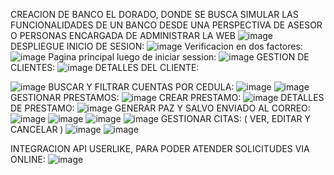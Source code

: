CREACION DE BANCO EL DORADO, DONDE SE BUSCA SIMULAR LAS FUNCIONALIDADES DE UN BANCO DESDE UNA PERSPECTIVA DE ASESOR O PERSONAS ENCARGADA DE ADMINISTRAR LA WEB 
![image](https://github.com/user-attachments/assets/254160ae-3197-4652-a407-d4d77020020c)
DESPLIEGUE INICIO DE SESION: 
![image](https://github.com/user-attachments/assets/6a3e207a-b7a8-4baa-b361-5559067da3ef)
Verificacion en dos factores:
![image](https://github.com/user-attachments/assets/f2e2785d-7e28-4b16-8a1a-28f3c572c23d)
Pagina principal luego de iniciar session:
![image](https://github.com/user-attachments/assets/26c237a1-d6d0-461e-844c-6606d6ad2739)
GESTION DE CLIENTES:
![image](https://github.com/user-attachments/assets/99ab7b9e-fe2b-4aa6-bc01-862050aba4ee)
DETALLES DEL CLIENTE:

![image](https://github.com/user-attachments/assets/6d6e4768-cfe9-4b90-9b77-e3c7225fd4f7)
BUSCAR Y FILTRAR CUENTAS POR CEDULA:
![image](https://github.com/user-attachments/assets/7968e79c-bfb5-4468-a611-5d8a21d545bc)
![image](https://github.com/user-attachments/assets/66669788-30a0-4b40-a4eb-927a06bab595)
GESTIONAR PRESTAMOS:
![image](https://github.com/user-attachments/assets/445211a9-213d-47a2-abcb-326029831db8)
CREAR PRESTAMO:
![image](https://github.com/user-attachments/assets/88976b23-8095-4b0b-9524-45e145af2898)
DETALLES DE PRESTAMO:
![image](https://github.com/user-attachments/assets/a13c7a62-f429-4f89-979f-225c1c06ac59)
GENERAR PAZ Y SALVO ENVIADO AL CORREO:
![image](https://github.com/user-attachments/assets/e9a088ff-d1d4-4dff-ac33-2fc27cc5463b)
![image](https://github.com/user-attachments/assets/ec05550b-e1a5-4b12-bfaa-f80478ab0b7d)
![image](https://github.com/user-attachments/assets/21abf3c4-b1d2-4899-88f1-b1e3369aaf56)
![image](https://github.com/user-attachments/assets/ca3e5f8a-2cf9-4e3e-8dcc-524ebc783739)
GESTIONAR CITAS: ( VER, EDITAR Y CANCELAR ) 
![image](https://github.com/user-attachments/assets/4e1e50d3-be9c-4089-b3f6-6892ea99b0a5)
![image](https://github.com/user-attachments/assets/7528bf73-a63c-4442-9065-8de9ff574443)

INTEGRACION API USERLIKE, PARA PODER ATENDER SOLICITUDES VIA ONLINE:
![image](https://github.com/user-attachments/assets/e2b23984-3dbf-45f2-9a40-0a3b674fae5a)
